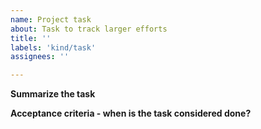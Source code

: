 ```yaml
---
name: Project task
about: Task to track larger efforts 
title: ''
labels: 'kind/task'
assignees: ''

---
```


**Summarize the task**


**Acceptance criteria - when is the task considered done?**

